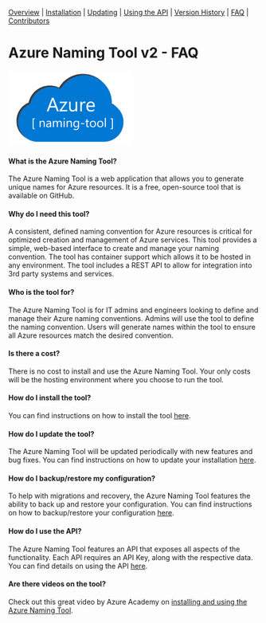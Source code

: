 [Overview](./) | [Installation](INSTALLATION.md) | [Updating](UPDATING.md) | [Using the API](USINGTHEAPI.md) | [Version History](VERSIONHISTORY.md) | [FAQ](FAQ.md) | [Contributors](CONTRIBUTORS.md)

# Azure Naming Tool v2 - FAQ

<img src="./wwwroot/images/AzureNamingToolLogo.png?raw=true" alt="Image representing the Azure Naming Tool" title="Azure Naming Tool" height="150" />


#### What is the Azure Naming Tool?
The Azure Naming Tool is a web application that allows you to generate unique names for Azure resources. It is a free, open-source tool that is available on GitHub.  


#### Why do I need this tool?
A consistent, defined naming convention for Azure resources is critical for optimized creation and management of Azure services. This tool provides a simple, web-based interface to create and manage your naming convention. The tool has container support which allows it to be hosted in any environment. The tool includes a REST API to allow for integration into 3rd party systems and services. 


#### Who is the tool for?
The Azure Naming Tool is for IT admins and engineers looking to define and manage their Azure naming conventions. Admins will use the tool to define the naming convention. Users will generate names within the tool to ensure all Azure resources match the desired convention. 


#### Is there a cost?
There is no cost to install and use the Azure Naming Tool. Your only costs will be the hosting environment where you choose to run the tool.  


#### How do I install the tool?
You can find instructions on how to install the tool [here](INSTALLATION.md).


#### How do I update the tool?
The Azure Naming Tool will be updated periodically with new features and bug fixes. You can find instructions on how to update your installation [here](UPDATING.md). 


#### How do I backup/restore my configuration?
To help with migrations and recovery, the Azure Naming Tool features the ability to back up and restore your configuration. You can find instructions on how to backup/restore your configuration [here](UPDATING.md).


#### How do I use the API?
The Azure Naming Tool features an API that exposes all aspects of the functionality. Each API requires an API Key, along with the respective data. You can find details on using the API [here](USINGTHEAPI.md).


#### Are there videos on the tool?
Check out this great video by Azure Academy on [installing and using the Azure Naming Tool](https://www.youtube.com/watch?v=Ztmxx_KhZdE). 
